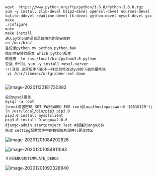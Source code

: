 ```shell
wget  https://www.python.org/ftp/python/3.6.0/Python-3.6.0.tgz
yum -y install zlib-devel bzip2-devel openssl-devel ncurses-devel sqlite-ddevel readline-devel tk-devel python-devel mysql-devel gcc make
./cnfigure
make
make install
进入python的源目录替换为刚刚安装的
cd /usr/bin/
备份原python mv python python.bak
找到你安装的版本 which python版本
软连接  ln /usr/local/bin/python3.6 python
安装 MYSQL yum -y install mysql-server 
!!!注意 这里版本可能不一样之前修改过yum的下面也要修改
 vi /usr/libexec/urlgrabber-ext-down 
 
```

![image-20201130181730883](E:%5C%E7%AC%94%E8%AE%B0%5CLinux%5C%E6%96%B0%E5%BB%BA%E6%96%87%E4%BB%B6%E5%A4%B9%5Cimage-20201130181730883.png)

``` shell
启动mysql服务
mysql -u root
为root设置密码 SET PASSWORD FOR root@localhost=password('19510129');
ln /usr/local/bin/pip3 pip3.0
pip3.0 install mysqlclient
pip3.0 install Django==2.0.6
django-admin startproject Test #创建Django文件
修改 setting配置文件中的数据库片段并且更改时区

```

![image-20201201084202826](E:%5C%E7%AC%94%E8%AE%B0%5CLinux%5C%E6%96%B0%E5%BB%BA%E6%96%87%E4%BB%B6%E5%A4%B9%5Cimage-20201201084202826.png)

![image-20201201084811093](E:%5C%E7%AC%94%E8%AE%B0%5CLinux%5C%E6%96%B0%E5%BB%BA%E6%96%87%E4%BB%B6%E5%A4%B9%5Cimage-20201201084811093.png)

```powershell
关闭DEBUG和TEMPLATE_DEBUG
```

![image-20201201093328840](E:%5C%E7%AC%94%E8%AE%B0%5CLinux%5C%E6%96%B0%E5%BB%BA%E6%96%87%E4%BB%B6%E5%A4%B9%5Cimage-20201201093328840.png)